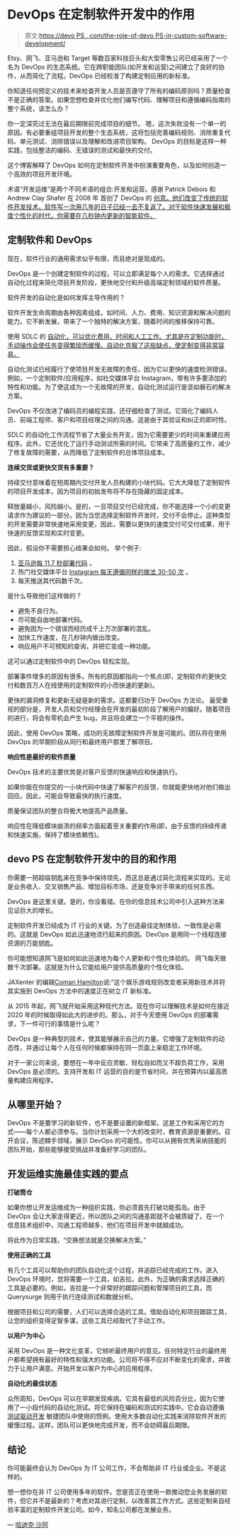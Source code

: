 # DevOps 在定制软件开发中的作用

> 原文:[https://devo PS . com/the-role-of-devo PS-in-custom-software-development/](https://devops.com/the-role-of-devops-in-custom-software-development/)

Etsy、网飞、亚马逊和 Target 等数百家科技巨头和大型零售公司已经采用了一个名为 DevOps 的生态系统。它在跨职能团队(如开发和运营)之间建立了良好的协作，从而简化了流程。DevOps 已经校准了构建定制应用的新标准。

你知道任何预定义的技术来检查开发人员是否遵守了所有的编码原则吗？质量检查不是正确的答案。如果您想检查并优化他们编写代码、理解项目和遵循编码指南的整个系统，该怎么办？

你一定深究过无法在最后期限前完成项目的细节。 嗯，这次失败没有一个单一的原因。有必要重组项目开发的整个生态系统，这将包括完善编码规则、消除重复代码、单元测试、消除错误以及理解和改进项目架构。 DevOps 的目标是这样一种实践，包括整洁的编码、无错误的测试和最快的交付。

这个博客解释了 DevOps 如何在定制软件开发中扮演重要角色，以及如何创造一个高效的项目开发环境。

术语“开发运维”是两个不同术语的组合:开发和运营。感谢 Patrick Debois 和 Andrew Clay Shafer 在 2008 年 首创了 DevOps 的 [创意。他们改变了传统的软件开发技术。软件写一次用几年的日子已经一去不复返了。对于软件快速发展和极度个性化的时代，你需要在几秒钟内更新的智能软件。](https://en.wikipedia.org/wiki/DevOps)

## **定制软件和 DevOps**

现在，软件行业的通用需求似乎有限，而且绝对是现成的。

DevOps 是一个创建定制软件的过程，可以立即满足每个人的需求。它选择通过自动化过程来简化项目开发阶段，更快地交付和升级高端定制领域的软件质量。

软件开发的自动化是如何发挥主导作用的？

软件开发生命周期由各种因素组成，如时间、人力、费用、知识资源和解决问题的能力。它不断发展，带来了一个独特的解决方案，随着时间的推移保持可靠。

使用 SDLC 的 [自动化，可以优化费用、时间和人工工作。尤其是在定制功能时，手动操作会使任务变得繁琐而缓慢。自动化克服了这些缺点，使定制变得非常容易。](https://devops.com/devops-continuous-delivery-automation/)

自动化测试已经履行了使项目开发无故障的责任，因为它以更快的速度检测错误。例如，一个定制软件/应用程序，如社交媒体平台 Instagram，带有许多要添加的特性和功能。为了使这成为一个无故障的开发，自动化测试运行是坚如磐石的解决方案。

DevOps 不仅改进了编码员的编程实践，还仔细检查了测试。它简化了编码人员、前端工程师、客户和项目经理之间的沟通。这是由于其验证和纠正的即时性。

SDLC 的自动化工作流程节省了大量业务开支，因为它需要更少的时间来重建应用程序。此外，它还优化了运行手动测试所需的时间。它带来了高质量的工作，减少了修复故障的需要，从而降低了定制软件的总体项目成本。

**连续交货或更快交货有多重要？**

持续交付意味着在短周期内交付开发人员构建的小块代码。它大大降低了定制软件的项目开发成本，因为项目的初始发布将不存在隐藏的固定成本。

释放量越小，风险越小。是的，一旦项目交付已经完成，你不能选择一个小的变更请求作为建议的一部分。因为当您选择定制软件开发时，交付不会停止。这种类型的开发需要非常快速地采用变更，因此，需要以更快的速度交付可交付成果，用于快速的反馈实现和实时变更。

因此，假设你不需要担心结果会如何。 举个例子:

1.  [亚马逊每 11.7 秒部署代码](https://blog.newrelic.com/technology/data-culture-survey-results-faster-deployment/) 。
2.  热门社交媒体平台 [Instagram 每天遵循同样的做法 30-50 次](https://instagram-engineering.com/continuous-deployment-at-instagram-1e18548f01d1) 。
3.  [](https://medium.com/netflix-techblog/how-we-build-code-at-netflix-c5d9bd727f15)每天推送其代码数千次。

是什么导致他们这样做的？

*   避免不良行为。
*   尽可能自由地部署代码。
*   避免因为一个错误而经历成千上万次部署的混乱。
*   加快工作速度，在几秒钟内做出改变。
*   响应用户不可预知的查询，并把它变成一种功能。

这可以通过定制软件中的 DevOps 轻松实现。

部署事件增多的原因有很多。所有的原因都指向一个焦点(即，定制软件的更快交付和数百万人在线使用的定制软件的小而快速的更新)。

更快的漏洞修复和更新无疑是新的需求。这都要归功于 DevOps 方法论。 最受重视的部分是，开发人员和交付经理会在开发的最初阶段了解用户的偏好。随着项目的进行，将会有零机会产生 bug，并且将会建立一个平稳的操作。

因此，使用 DevOps 策略，成功的无故障定制软件开发是可能的。团队将在使用 DevOps 的早期阶段从同行和最终用户那里了解项目。

**响应性是最好的软件质量**

DevOps 技术的主要优势是对客户反馈的快速响应和快速执行。

如果你能在你提交的一小块代码中快速了解客户的反馈，你就能更快地对他们做出回应。因此，可能会导致最快的执行速度。

质量保证团队的整合将极大地提高产品质量。

响应性在降低模块崩溃的频率方面起着至关重要的作用(即，由于反馈的持续传递和快速实施，保持了模块依赖性)。

## **devo PS 在定制软件开发中的目的和作用**

你需要一把超级钥匙来在竞争中保持领先，而这总是通过简化流程来实现的。无论是业务收入、交叉销售产品、增加目标市场，还是竞争对手带来的任何东西。

DevOps 是这里关键。是的，你没看错。在你的信息技术公司中引入这种方法来见证巨大的增长。

定制软件开发已经成为 IT 行业的关键。为了创造最佳定制体验，一致性是必需的。这就是 DevOps 如此迅速地流行起来的原因。DevOps 是用同一个线程连接资源的万能钥匙。

你可能想知道网飞是如何如此迅速地为每个人更新和个性化体验的。 网飞每天做数千次部署。这就是为什么它能给用户提供高质量的个性化体验。

JAXenter 的编辑[Coman Hamilton](https://jaxenter.com/jax-awards-winners-announced-at-jax-2015-conference-116358.html)说:“这个娱乐游戏规则改变者采用新技术并将其实施到 DevOps 方法中的速度正在树立 IT 新标准。

从 2015 年起，网飞就开始采用这种现代方法。现在你可以理解技术是如何在接近 2020 年的时候取得如此大的进步的。那么，对于今天使用 DevOps 的部署需求，下一件可行的事情是什么呢？

DevOps 是一种典型的技术，使其能够展示自己的力量。它增强了定制软件的动态性，并通过让每个人在任何时候都保持在同一页面上来稳定工作环境。

对于一家公司来说，要想在一年中反应灵敏、轻松自如而又不超负荷工作，采用 DevOps 是必须的。支持开发和 IT 运营的目的是节省时间，并在预算内以最高质量构建应用程序。

## **从哪里开始？**

DevOps 不是要学习的新软件，也不是要设置的新框架。这是工作和采用它的方式——每个人都必须参与。当你计划采用一个大的改变时，教育资源是重要的。召开会议，陈述棘手领域，展示 DevOps 的可能性。你可以从拥有优秀采纳技能的团队开始，那些能够接受挑战并准备好学习的团队。

## **开发运维实施最佳实践的要点**

**打破筒仓**

如果你想让开发运维成为一种组织实践，你必须首先打破功能孤岛。由于 DevOps 会让大家走得更近，所以团队之间的沟通差距就不会被质疑了。在一个信息技术组织中，沟通工程师越多，他们在项目开发中就越成功。

将此作为日常实践，“交换想法就是交换解决方案。”

**使用正确的工具**

有几个工具可以帮助你的团队自动化这个过程，并追踪已经完成的工作。进入 DevOps 环境时，您将需要一个工具，如吉拉。此外，为正确的需求选择正确的工具是必要的。例如，吉拉是一个非常好的跟踪问题和管理项目的工具，而 Querysurge 则用于执行连续测试和数据分析。

根据项目和公司的需要，人们可以选择合适的工具。借助自动化和项目跟踪工具，让您的组织变得足智多谋，这些工具已经取代了手动工作。

**以用户为中心**

采用 DevOps 是一种文化变革，它倾听最终用户的意见。任何特定行业的最终用户都希望拥有最好的特性和强大的功能。公司将不得不应对不断变化的需求，并致力于让用户满意。开始开发以客户为中心的应用程序。

**自动化的最佳状态**

众所周知，DevOps 可以在早期发现疾病。它具有最低的风险百分比，因为它使用了一小段代码的自动化测试。将它保持在编码和测试的实践中。它会自动遵循 [测试驱动开发](https://www.simform.com/what-is-tdd/) 敏捷团队中使用的惯例。使用大多数自动化实践来消除软件开发的缓慢过程。这样，团队可以更快地完成开发，而不会妨碍最后期限。

## **结论**

你可能最终会认为 DevOps 为 IT 公司工作，不会帮助非 IT 行业或企业。不是这样的。

想一想你在非 IT 公司使用多年的软件。您是否正在使用一款推动您业务发展的软件，但它并不是最新的？考虑对其进行定制，以改善其工作方式。这些定制来自经验丰富的定制软件开发公司。如今，知名公司都在发展业务。

— [哈迪克·沙阿](https://devops.com/author/hardik-shah/)